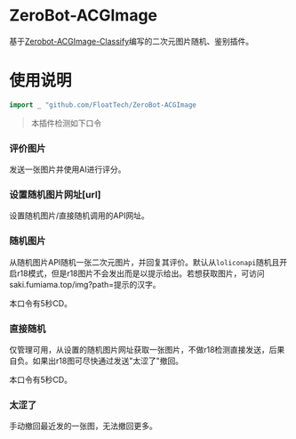 # ZeroBot-ACGImage
基于[Zerobot-ACGImage-Classify](https://github.com/FloatTech/Zerobot-ACGImage-Classify)编写的二次元图片随机、鉴别插件。

# 使用说明

```go
import _ "github.com/FloatTech/ZeroBot-ACGImage
```
> 本插件检测如下口令

### 评价图片
发送一张图片并使用AI进行评分。

### 设置随机图片网址[url]
设置随机图片/直接随机调用的API网址。

### 随机图片
从随机图片API随机一张二次元图片，并回复其评价。默认从`loliconapi`随机且开启r18模式，但是r18图片不会发出而是以提示给出。若想获取图片，可访问saki.fumiama.top/img?path=提示的汉字。

本口令有5秒CD。

### 直接随机
仅管理可用，从设置的随机图片网址获取一张图片，不做r18检测直接发送，后果自负。如果出r18图可尽快通过发送"太涩了"撤回。

本口令有5秒CD。

### 太涩了
手动撤回最近发的一张图，无法撤回更多。
